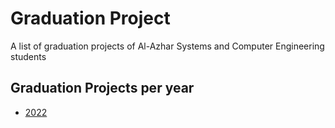 # Graduation Project
A list of graduation projects of Al-Azhar Systems and Computer Engineering students


## Graduation Projects per year
- [2022](https://github.com/azhar-cse-students-wiki/graduation-projects/tree/main/2022)

